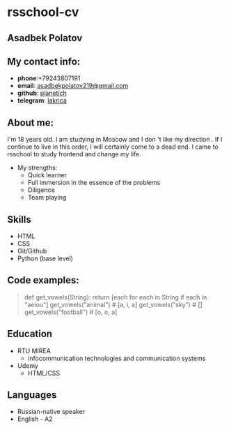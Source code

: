 # rsschool-cv

## Asadbek Polatov

## My contact info:

* __phone__:+79243807191
* __email__: asadbekpolatov219@gmail.com
* __github__: [planetich](https://github.com/planetich)
* __telegram__: [lakrica](https://t.me/Sksls211)

## About me:
  I'm 18 years old. I am studying in Moscow and I don 't like my direction . If I continue to live in this order, I will certainly come to a dead end. I came to rsschool to study frontend and change my life.
  * My strengths:
    * Quick learner
    * Full immersion in the essence of the problems
    * Diligence
    * Team playing

## Skills
* HTML
* CSS
* Git/Github
* Python (base level)

## Code examples:


   > def get_vowels(String):
   >    return [each for each in String if each in "aeiou"]
   > get_vowels("animal") # [a, i, a]
   > get_vowels("sky") # []
   > get_vowels("football") # [o, o, a]

## Education
* RTU MIREA
  * infocommunication technologies and communication systems
* Udemy
  * HTML/CSS

## Languages
 * Russian-native speaker
 * English - A2 
 
